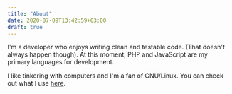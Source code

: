 ```yaml
---
title: "About"
date: 2020-07-09T13:42:59+03:00
draft: true
---
```

I'm a developer who enjoys writing clean and testable code. (That doesn't always happen though). At this moment, PHP and JavaScript are 
my primary languages for development.

I like tinkering with computers and I'm a fan of GNU/Linux. You can check out what I use [here](/uses). 
